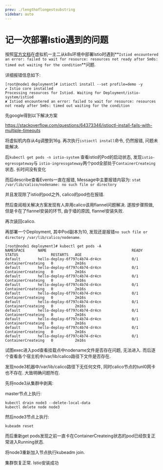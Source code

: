 ```yaml
---
prev: ./lengthoflongestsubstring
sidebar: auto
---
```


# 记一次部署Istio遇到的问题

按照[官方文档](https://istio.io/latest/zh/docs/setup/getting-started/)在虚拟机一主二从k8s环境中部署Istio时遇到**`Istiod encountered an error: failed to wait for resource: resources not ready after 5m0s: timed out waiting for the condition`**问题.

详细报错信息如下:

```shell
[root@node1 deployment]# istioctl install --set profile=demo -y
✔ Istio core installed
Processing resources for Istiod. Waiting for Deployment/istio-system/istiod                                                               
✘ Istiod encountered an error: failed to wait for resource: resources not ready after 5m0s: timed out waiting for the condition
```

先google得到以下解决方案

https://stackoverflow.com/questions/64373346/istioctl-install-fails-with-multiple-timeouts

将虚拟机内存从4g调整到16g. 再次执行`istioctl install`命令, 仍然报错, 问题未能解决. 

后``kubectl get pods -n istio-system`` 查看istio的Pod的启动状态, 发现`istio-egressgateway`与 `istio-ingressgateway`两个pod全部处于`ContainerCreateing`状态. 长时间没有变化 

而后describe查看Events一直在报错, Message中主要报错内容为: `stat /var/lib/calico/nodename: no such file or directory`

并且发现除了istio的pod之外, calico的pod也在报错.  

然后查阅相关解决方案发现有人弃用calico该用flannel问题解决.  遂按步骤照做,  但是卡在了flannel安装的环节, 由于墙的原因, flannel安装失败. 

再次装回calico.

再部署一个Deployment, 其中Pod副本为10, 发现还是报错`no such file or directory /var/lib/calico/nodename`. 

```shell
[root@node1 deployment]# kubectl get pods -A
NAMESPACE      NAME                                       READY   STATUS               RESTARTS   AGE
default        hello-deploy-6f797c4b74-dr4cn              0/1     ContainerCreateing   0          2m16s
default        hello-deploy-6f797c4b74-dr4cn              0/1     ContainerCreateing   0          2m16s
default        hello-deploy-6f797c4b74-dr4cn              0/1     ContainerCreateing   0          2m16s
default        hello-deploy-6f797c4b74-dr4cn              0/1     ContainerCreateing   0          2m16s
default        hello-deploy-6f797c4b74-dr4cn              0/1     ContainerCreateing   0          2m16s
default        hello-deploy-6f797c4b74-dr4cn              0/1     ContainerCreateing   0          2m16s
default        hello-deploy-6f797c4b74-dr4cn              0/1     ContainerCreateing   0          2m16s
default        hello-deploy-6f797c4b74-dr4cn              0/1     ContainerCreateing   0          2m16s
default        hello-deploy-6f797c4b74-dr4cn              0/1     ContainerCreateing   0          2m16s
default        hello-deploy-6f797c4b74-dr4cn              0/1     ContainerCreateing   0          2m16s
```

试图exec进入pod查看挂载点中nodename文件是否存在问题, 无法进入.   而后逐个查看各个宿主机中/var/lib/calico路径下文件是否存在. 

发现node3机器中/var/lib/calico路径下无任何文件, 同时calico节点的tunl0网卡也不存在.  大致明确问题所在. 

先将node3从集群中剥离:

master节点上执行:

```shell
kubectl drain node3 --delete-local-data
kubectl delete node node3
```

然后node3节点上执行:

```shell
kubeadm reset
```

而后重新get pods发现之前一直卡在ContainerCreateing状态的pod已经恢复正常进入Running状态. 

将node3重新加入节点执行kubeadm join.

集群恢复正常.  Istio安装成功

